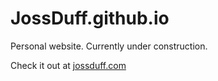 # JossDuff.github.io

Personal website.  Currently under construction.

Check it out at [jossduff.com](jossduff.github.io)
